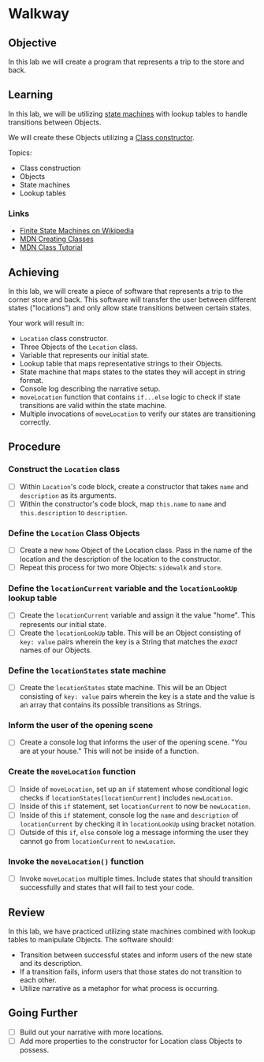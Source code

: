 # Walkway

## Objective

In this lab we will create a program that represents a trip to the store and back.

## Learning

In this lab, we will be utilizing [state machines](https://en.wikipedia.org/wiki/Finite-state_machine) with lookup tables to handle transitions between Objects.

We will create these Objects utilizing a [Class constructor](https://developer.mozilla.org/en-US/docs/Web/JavaScript/Reference/Classes).

Topics:

- Class construction
- Objects
- State machines
- Lookup tables

### Links

- [Finite State Machines on Wikipedia](https://en.wikipedia.org/wiki/Finite-state_machine)
- [MDN Creating Classes](https://developer.mozilla.org/en-US/docs/Web/JavaScript/Reference/Classes)
- [MDN Class Tutorial](https://developer.mozilla.org/en-US/docs/Learn/JavaScript/Objects/Classes_in_JavaScript)

## Achieving

In this lab, we will create a piece of software that represents a trip to the corner store and back. This software will transfer the user between different states ("locations") and only allow state transitions between certain states.

Your work will result in:

- `Location` class constructor.
- Three Objects of the `Location` class.
- Variable that represents our initial state.
- Lookup table that maps representative strings to their Objects.
- State machine that maps states to the states they will accept in string format.
- Console log describing the narrative setup.
- `moveLocation` function that contains `if...else` logic to check if state transitions are valid within the state machine.
- Multiple invocations of `moveLocation` to verify our states are transitioning correctly.

## Procedure

### Construct the `Location` class

- [ ] Within `Location`'s code block, create a constructor that takes `name` and `description` as its arguments.
- [ ] Within the constructor's code block, map `this.name` to `name` and `this.description` to `description`.

### Define the `Location` Class Objects

- [ ] Create a new `home` Object of the Location class. Pass in the name of the location and the description of the location to the constructor.
- [ ] Repeat this process for two more Objects: `sidewalk` and `store`.

### Define the `locationCurrent` variable and the `locationLookUp` lookup table

- [ ] Create the `locationCurrent` variable and assign it the value "home". This represents our initial state.
- [ ] Create the `locationLookUp` table. This will be an Object consisting of `key: value` pairs wherein the key is a String that matches the _exact_ names of our Objects.

### Define the `locationStates` state machine

- [ ] Create the `locationStates` state machine. This will be an Object consisting of `key: value` pairs wherein the key is a state and the value is an array that contains its possible transitions as Strings.

### Inform the user of the opening scene

- [ ] Create a console log that informs the user of the opening scene. "You are at your house." This will not be inside of a function.

### Create the `moveLocation` function

- [ ] Inside of `moveLocation`, set up an `if` statement whose conditional logic checks if `locationStates[locationCurrent]` includes `newLocation`.
- [ ] Inside of this `if` statement, set `locationCurrent` to now be `newLocation`.
- [ ] Inside of this `if` statement, console log the `name` and `description` of `locationCurrent` by checking it in `locationLookUp` using bracket notation.
- [ ] Outside of this `if`, `else` console log a message informing the user they cannot go from `locationCurrent` to `newLocation`.

### Invoke the `moveLocation()` function

- [ ] Invoke `moveLocation` multiple times. Include states that should transition successfully and states that will fail to test your code.

## Review

In this lab, we have practiced utilizing state machines combined with lookup tables to manipulate Objects. The software should:

- Transition between successful states and inform users of the new state and its description.
- If a transition fails, inform users that those states do not transition to each other.
- Utilize narrative as a metaphor for what process is occurring.

## Going Further

- [ ] Build out your narrative with more locations.
- [ ] Add more properties to the constructor for Location class Objects to possess.
